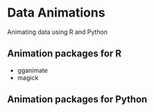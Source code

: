 # Data Animations
Animating data using R and Python


## Animation packages for R

- gganimate
- magick


## Animation packages for Python
